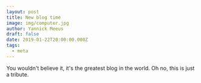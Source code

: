 ```yaml
---
layout: post
title: New blog time
image: img/computer.jpg
author: Yannick Meeus
draft: false
date: 2019-01-22T20:00:00.000Z
tags: 
  - meta
---
```


You wouldn't believe it, it's the greatest blog in the world. Oh no, this is just a tribute.